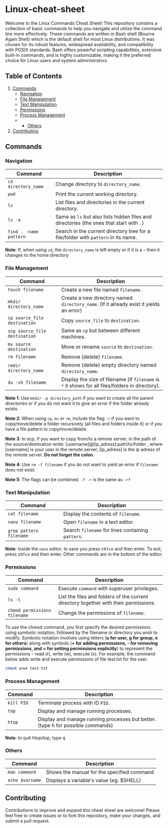 # Linux-cheat-sheet

Welcome to the Linux Commands Cheat Sheet! This repository contains a collection of basic commands to help you navigate and utilize the command line more effectively. These commands are written in Bash shell (Bourne Again Shell) which is the default shell for most Linux distributions. It was chosen for its robust features, widespread availability, and compatibility with POSIX standards. Bash offers powerful scripting capabilities, extensive built-in commands, and is highly customizable, making it the preferred choice for Linux users and system administrators.

## Table of Contents
1. [Commands](#commands)
    - [Navigation](#navigation)
    - [File Management](#file-management)
    - [Text Manipulation](#text-manipulation)
    - [Permissions](#permissions)
    - [Process Management](#process-management)
    - - [Others](#others)
2. [Contributing](#contributing)

## Commands

### Navigation

Command | Description
------- | -----------
`cd directory_name` | Change directory to `directory_name`. 
`pwd` | Print the current working directory.
`ls` | List files and directories in the current directory.
`ls -a` | Same as `ls` but also lists hidden files and directories (the ones that start with `.`)
`find . -name pattern` | Search in the current directory tree for a file/folder with `pattern` in its name.

**Note**: If, when using `cd`, the `directory_name` is left empty or if it is a `~` then it changes to the home directory

### File Management
Command | Description
------- | -----------
`touch filename` | Create a new file named `filename`.
`mkdir directory_name` | Create a new directory named `directory_name`. (If it already exist it yields an error)
`cp source_file destination` | Copy `source_file` to `destination`.
`scp source_file destination` | Same as `cp` but between different machines.
`mv source destination` | Move or rename `source` to `destination`.
`rm filename` | Remove (delete) `filename`.
`rmdir directory_name` | Remove (delete) empty directory named `directory_name`.
`du -sh filename` | Display the size of filename (if `filename` is `*` it shows for all files/folders in directory).

**Note 1**: Use `mkdir -p directory_path` if you want to create all the parent directories or if you do not want it to give an error if the folder already exists.

**Note 2**: When using `cp`, `mv` or `rm`, include the flag `-r` if you want to copy/move/delete a folder recursively (all files and folders inside it) or if you have a file pattern to copy/move/delete.

**Note 3**: In scp, if you want to copy from/to a remote server, in the path of the source/destination write: [username]@[ip_adress]:path/to/folder , where [username] is your user in the remote server, [ip_adress] is the ip adress of the remote server. **Do not forget the colon**.

**Note 4**: Use `rm -f filename` if you do not want to yield an error if `filename` does not exist.

**Note 5**: The flags can be combined. `-f -r` is the same as `-rf`

### Text Manipulation
Command | Description
------- | -----------
`cat filename` | Display the contents of `filename`.
`nano filename` | Open `filename` in a text editor.
`grep pattern filename` | Search `filename` for lines containing `pattern`.

**Note**: Inside the `nano` editor, to save you press ctrl+o and then enter. To exit, press ctrl+x and then enter. Other commands are in the bottom of the editor.

### Permissions
Command | Description
------- | -----------
`sudo command` | Execute `command` with superuser privileges.
`ls -l` | List the files and folders of the current directory together with their permissions.
`chmod permissions filename` | Change the permissions of `filename`.

To use the chmod command, you first specify the desired permissions using symbolic notation, followed by the filename or directory you wish to modify. Symbolic notation involves using letters (**u for user, g for group, o for others**) along with symbols (**+ for adding permissions, - for removing permissions, and = for setting permissions explicitly**) to represent the permissions - read (r), write (w), execute (x). For example, the command below adds write and execute permissions of file test.txt for the user.

```bash
chmod u+wx test.txt
```

### Process Management
Command | Description
------- | -----------
`kill PID` | Terminate process with ID `PID`.
`top` | Display and manage running processes.
`htop` | Display and manage running processes but better. (type h for possible commands)

**Note**: to quit htop/top, type q

### Others
Command | Description
------- | -----------
`man command` | Shows the manual for the specified command
`echo $varname` | Displays a variable's value (eg. $SHELL)

## Contributing
Contributions to improve and expand this cheat sheet are welcome! Please feel free to create issues or to fork this repository, make your changes, and submit a pull request.


